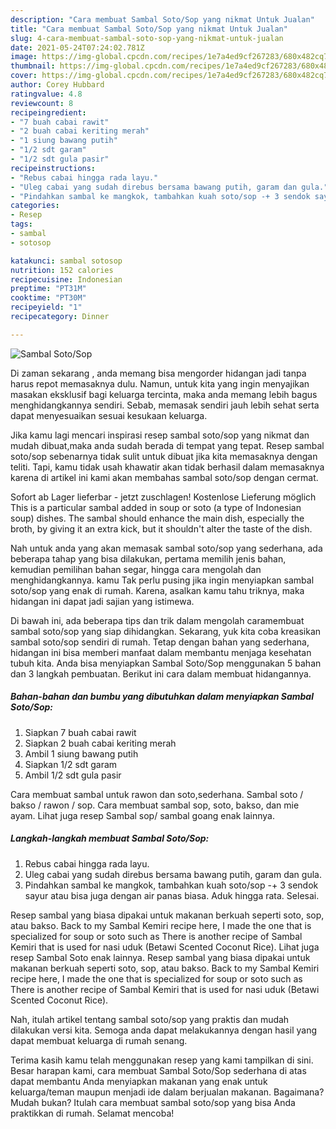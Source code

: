 ```yaml
---
description: "Cara membuat Sambal Soto/Sop yang nikmat Untuk Jualan"
title: "Cara membuat Sambal Soto/Sop yang nikmat Untuk Jualan"
slug: 4-cara-membuat-sambal-soto-sop-yang-nikmat-untuk-jualan
date: 2021-05-24T07:24:02.781Z
image: https://img-global.cpcdn.com/recipes/1e7a4ed9cf267283/680x482cq70/sambal-sotosop-foto-resep-utama.jpg
thumbnail: https://img-global.cpcdn.com/recipes/1e7a4ed9cf267283/680x482cq70/sambal-sotosop-foto-resep-utama.jpg
cover: https://img-global.cpcdn.com/recipes/1e7a4ed9cf267283/680x482cq70/sambal-sotosop-foto-resep-utama.jpg
author: Corey Hubbard
ratingvalue: 4.8
reviewcount: 8
recipeingredient:
- "7 buah cabai rawit"
- "2 buah cabai keriting merah"
- "1 siung bawang putih"
- "1/2 sdt garam"
- "1/2 sdt gula pasir"
recipeinstructions:
- "Rebus cabai hingga rada layu."
- "Uleg cabai yang sudah direbus bersama bawang putih, garam dan gula."
- "Pindahkan sambal ke mangkok, tambahkan kuah soto/sop -+ 3 sendok sayur atau bisa juga dengan air panas biasa. Aduk hingga rata. Selesai."
categories:
- Resep
tags:
- sambal
- sotosop

katakunci: sambal sotosop 
nutrition: 152 calories
recipecuisine: Indonesian
preptime: "PT31M"
cooktime: "PT30M"
recipeyield: "1"
recipecategory: Dinner

---
```



![Sambal Soto/Sop](https://img-global.cpcdn.com/recipes/1e7a4ed9cf267283/680x482cq70/sambal-sotosop-foto-resep-utama.jpg)

Di zaman  sekarang , anda memang bisa mengorder hidangan jadi tanpa harus repot memasaknya dulu. Namun, untuk kita yang ingin menyajikan masakan eksklusif bagi keluarga tercinta, maka anda memang lebih bagus menghidangkannya sendiri. Sebab, memasak sendiri jauh lebih sehat serta dapat menyesuaikan sesuai kesukaan keluarga.

Jika kamu lagi mencari inspirasi resep sambal soto/sop yang nikmat dan mudah dibuat,maka anda sudah berada di tempat yang tepat. Resep sambal soto/sop  sebenarnya tidak sulit untuk dibuat jika kita memasaknya dengan teliti. Tapi, kamu tidak usah khawatir akan tidak berhasil dalam memasaknya 
karena di artikel ini kami akan membahas sambal soto/sop dengan cermat.  

Sofort ab Lager lieferbar - jetzt zuschlagen! Kostenlose Lieferung möglich This is a particular sambal added in soup or soto (a type of Indonesian soup) dishes. The sambal should enhance the main dish, especially the broth, by giving it an extra kick, but it shouldn&#39;t alter the taste of the dish.

Nah untuk anda yang akan memasak sambal soto/sop yang sederhana, ada beberapa tahap yang bisa dilakukan, pertama memilih jenis bahan, kemudian pemilihan bahan segar, hingga cara mengolah dan menghidangkannya. kamu Tak perlu pusing jika ingin menyiapkan sambal soto/sop yang enak di rumah. Karena, asalkan kamu  tahu triknya, maka hidangan ini dapat jadi sajian yang istimewa.

Di bawah ini, ada beberapa tips dan trik dalam mengolah caramembuat sambal soto/sop yang siap dihidangkan. Sekarang, yuk kita coba kreasikan sambal soto/sop sendiri di rumah. Tetap dengan bahan yang sederhana, hidangan ini bisa memberi manfaat dalam membantu menjaga kesehatan tubuh kita. Anda bisa menyiapkan Sambal Soto/Sop menggunakan 5 bahan dan 3 langkah pembuatan. Berikut ini cara dalam membuat hidangannya.

<!--inarticleads1-->

##### Bahan-bahan dan bumbu yang dibutuhkan dalam menyiapkan Sambal Soto/Sop:

1. Siapkan 7 buah cabai rawit
1. Siapkan 2 buah cabai keriting merah
1. Ambil 1 siung bawang putih
1. Siapkan 1/2 sdt garam
1. Ambil 1/2 sdt gula pasir


Cara membuat sambal untuk rawon dan soto,sederhana. Sambal soto / bakso / rawon / sop. Cara membuat sambal sop, soto, bakso, dan mie ayam. Lihat juga resep Sambal sop/ sambal goang enak lainnya. 

<!--inarticleads2-->

##### Langkah-langkah membuat Sambal Soto/Sop:

1. Rebus cabai hingga rada layu.
1. Uleg cabai yang sudah direbus bersama bawang putih, garam dan gula.
1. Pindahkan sambal ke mangkok, tambahkan kuah soto/sop -+ 3 sendok sayur atau bisa juga dengan air panas biasa. Aduk hingga rata. Selesai.


Resep sambal yang biasa dipakai untuk makanan berkuah seperti soto, sop, atau bakso. Back to my Sambal Kemiri recipe here, I made the one that is specialized for soup or soto such as There is another recipe of Sambal Kemiri that is used for nasi uduk (Betawi Scented Coconut Rice). Lihat juga resep Sambal Soto enak lainnya. Resep sambal yang biasa dipakai untuk makanan berkuah seperti soto, sop, atau bakso. Back to my Sambal Kemiri recipe here, I made the one that is specialized for soup or soto such as There is another recipe of Sambal Kemiri that is used for nasi uduk (Betawi Scented Coconut Rice). 

Nah, itulah artikel tentang  sambal soto/sop  yang praktis dan mudah dilakukan versi kita. Semoga anda dapat melakukannya dengan hasil yang dapat membuat keluarga di rumah senang. 

Terima kasih kamu telah menggunakan resep yang kami tampilkan di sini. Besar harapan kami, cara membuat  Sambal Soto/Sop sederhana di atas dapat membantu Anda menyiapkan makanan yang enak untuk keluarga/teman maupun menjadi ide dalam berjualan makanan. Bagaimana? Mudah bukan? Itulah cara membuat sambal soto/sop yang bisa Anda praktikkan di rumah. Selamat mencoba!

